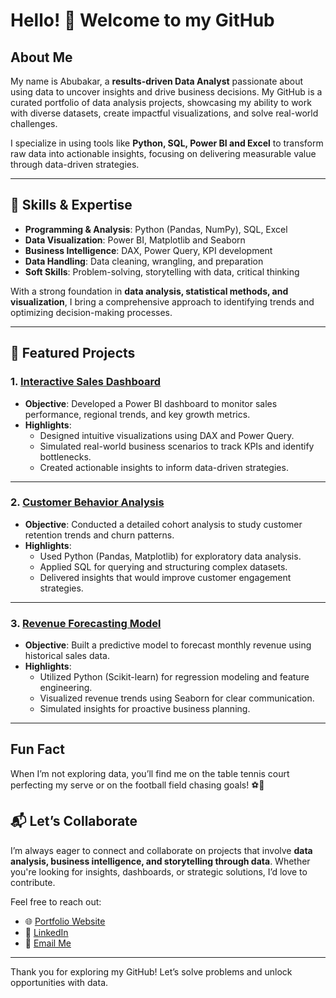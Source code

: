 # Hello! 👋 Welcome to my GitHub  
## About Me 

My name is Abubakar, a **results-driven Data Analyst** passionate about using data to uncover insights and drive business decisions. My GitHub is a curated portfolio of data analysis projects, showcasing my ability to work with diverse datasets, create impactful visualizations, and solve real-world challenges.  

I specialize in using tools like **Python, SQL, Power BI and Excel** to transform raw data into actionable insights, focusing on delivering measurable value through data-driven strategies.  

---

## 🚀 Skills & Expertise  

- **Programming & Analysis**: Python (Pandas, NumPy), SQL, Excel  
- **Data Visualization**: Power BI, Matplotlib and Seaborn  
- **Business Intelligence**: DAX, Power Query, KPI development  
- **Data Handling**: Data cleaning, wrangling, and preparation  
- **Soft Skills**: Problem-solving, storytelling with data, critical thinking  

With a strong foundation in **data analysis, statistical methods, and visualization**, I bring a comprehensive approach to identifying trends and optimizing decision-making processes.

---

## 🌟 Featured Projects  

### 1. [Interactive Sales Dashboard](https://github.com/yourusername/sales-dashboard)  
- **Objective**: Developed a Power BI dashboard to monitor sales performance, regional trends, and key growth metrics.  
- **Highlights**:  
  - Designed intuitive visualizations using DAX and Power Query.  
  - Simulated real-world business scenarios to track KPIs and identify bottlenecks.  
  - Created actionable insights to inform data-driven strategies.  

---

### 2. [Customer Behavior Analysis](https://github.com/yourusername/customer-behavior-analysis)  
- **Objective**: Conducted a detailed cohort analysis to study customer retention trends and churn patterns.  
- **Highlights**:  
  - Used Python (Pandas, Matplotlib) for exploratory data analysis.  
  - Applied SQL for querying and structuring complex datasets.  
  - Delivered insights that would improve customer engagement strategies.  

---

### 3. [Revenue Forecasting Model](https://github.com/yourusername/revenue-forecasting)  
- **Objective**: Built a predictive model to forecast monthly revenue using historical sales data.  
- **Highlights**:  
  - Utilized Python (Scikit-learn) for regression modeling and feature engineering.  
  - Visualized revenue trends using Seaborn for clear communication.  
  - Simulated insights for proactive business planning.  

---

## Fun Fact  
When I’m not exploring data, you’ll find me on the table tennis court perfecting my serve or on the football field chasing goals! ⚽🏓  


## 📬 Let’s Collaborate  

I’m always eager to connect and collaborate on projects that involve **data analysis, business intelligence, and storytelling through data**. Whether you're looking for insights, dashboards, or strategic solutions, I’d love to contribute.  

Feel free to reach out:  
- 🌐 [Portfolio Website](https://yourportfolio.com)  
- 💼 [LinkedIn](https://linkedin.com/in/yourprofile)  
- 📧 [Email Me](mailto:yourname@example.com)  

---

Thank you for exploring my GitHub! Let’s solve problems and unlock opportunities with data.  

